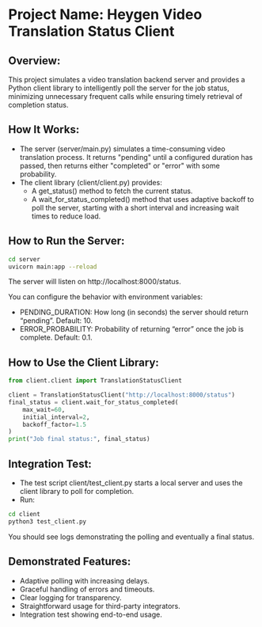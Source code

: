 # Project Name: Heygen Video Translation Status Client

## Overview:
This project simulates a video translation backend server and provides a Python client library to intelligently poll the server for the job status, minimizing unnecessary frequent calls while ensuring timely retrieval of completion status.

## How It Works:
- The server (server/main.py) simulates a time-consuming video translation process. It returns "pending" until a configured duration has passed, then returns either "completed" or "error" with some probability.
- The client library (client/client.py) provides:
	- A get_status() method to fetch the current status.
	- A wait_for_status_completed() method that uses adaptive backoff to poll the server, starting with a short interval and increasing wait times to reduce load.

## How to Run the Server:
```bash
cd server
uvicorn main:app --reload
```

The server will listen on http://localhost:8000/status.

You can configure the behavior with environment variables:
- PENDING_DURATION: How long (in seconds) the server should return “pending”. Default: 10.
- ERROR_PROBABILITY: Probability of returning “error” once the job is complete. Default: 0.1.

## How to Use the Client Library:
```python
from client.client import TranslationStatusClient

client = TranslationStatusClient("http://localhost:8000/status")
final_status = client.wait_for_status_completed(
    max_wait=60,
    initial_interval=2,
    backoff_factor=1.5
)
print("Job final status:", final_status)
```

## Integration Test:
- The test script client/test_client.py starts a local server and uses the client library to poll for completion.
- Run:
```bash
cd client
python3 test_client.py
```

You should see logs demonstrating the polling and eventually a final status.

## Demonstrated Features:
- Adaptive polling with increasing delays.
- Graceful handling of errors and timeouts.
- Clear logging for transparency.
- Straightforward usage for third-party integrators.
- Integration test showing end-to-end usage.
